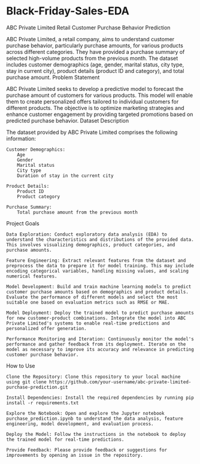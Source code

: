 # Black-Friday-Sales-EDA

ABC Private Limited Retail Customer Purchase Behavior Prediction

ABC Private Limited, a retail company, aims to understand customer purchase behavior, particularly purchase amounts, for various products across different categories. They have provided a purchase summary of selected high-volume products from the previous month. The dataset includes customer demographics (age, gender, marital status, city type, stay in current city), product details (product ID and category), and total purchase amount.
Problem Statement

ABC Private Limited seeks to develop a predictive model to forecast the purchase amount of customers for various products. This model will enable them to create personalized offers tailored to individual customers for different products. The objective is to optimize marketing strategies and enhance customer engagement by providing targeted promotions based on predicted purchase behavior.
Dataset Description

The dataset provided by ABC Private Limited comprises the following information:

    Customer Demographics:
        Age
        Gender
        Marital status
        City type
        Duration of stay in the current city

    Product Details:
        Product ID
        Product category

    Purchase Summary:
        Total purchase amount from the previous month

Project Goals

    Data Exploration: Conduct exploratory data analysis (EDA) to understand the characteristics and distributions of the provided data. This involves visualizing demographics, product categories, and purchase amounts.

    Feature Engineering: Extract relevant features from the dataset and preprocess the data to prepare it for model training. This may include encoding categorical variables, handling missing values, and scaling numerical features.

    Model Development: Build and train machine learning models to predict customer purchase amounts based on demographics and product details. Evaluate the performance of different models and select the most suitable one based on evaluation metrics such as RMSE or MAE.

    Model Deployment: Deploy the trained model to predict purchase amounts for new customer-product combinations. Integrate the model into ABC Private Limited's systems to enable real-time predictions and personalized offer generation.

    Performance Monitoring and Iteration: Continuously monitor the model's performance and gather feedback from its deployment. Iterate on the model as necessary to improve its accuracy and relevance in predicting customer purchase behavior.

How to Use

    Clone the Repository: Clone this repository to your local machine using git clone https://github.com/your-username/abc-private-limited-purchase-prediction.git

    Install Dependencies: Install the required dependencies by running pip install -r requirements.txt

    Explore the Notebook: Open and explore the Jupyter notebook purchase_prediction.ipynb to understand the data analysis, feature engineering, model development, and evaluation process.

    Deploy the Model: Follow the instructions in the notebook to deploy the trained model for real-time predictions.

    Provide Feedback: Please provide feedback or suggestions for improvements by opening an issue in the repository.

